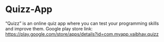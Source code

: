 # Quizz-App
“Quizz” is an online quiz app where you can test your programming skills and improve them.
Google play store link:
https://play.google.com/store/apps/details?id=com.myapp.vaibhav.quizz 
